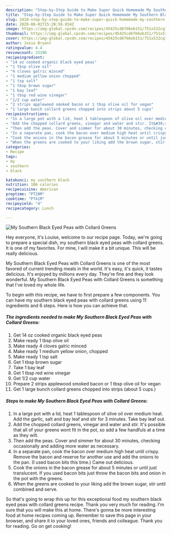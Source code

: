 ```yaml
---
description: "Step-by-Step Guide to Make Super Quick Homemade My Southern Black Eyed Peas with Collard Greens"
title: "Step-by-Step Guide to Make Super Quick Homemade My Southern Black Eyed Peas with Collard Greens"
slug: 2410-step-by-step-guide-to-make-super-quick-homemade-my-southern-black-eyed-peas-with-collard-greens
date: 2020-08-01T15:20:59.034Z
image: https://img-global.cpcdn.com/recipes/45425cd6f66eb151/751x532cq70/my-southern-black-eyed-peas-with-collard-greens-recipe-main-photo.jpg
thumbnail: https://img-global.cpcdn.com/recipes/45425cd6f66eb151/751x532cq70/my-southern-black-eyed-peas-with-collard-greens-recipe-main-photo.jpg
cover: https://img-global.cpcdn.com/recipes/45425cd6f66eb151/751x532cq70/my-southern-black-eyed-peas-with-collard-greens-recipe-main-photo.jpg
author: Josie Bryant
ratingvalue: 4.4
reviewcount: 33196
recipeingredient:
- "14 oz cooked organic black eyed peas"
- "1 tbsp olive oil"
- "4 cloves galric minced"
- "1 medium yellow onion chopped"
- "1 tsp salt"
- "1 tbsp brown sugar"
- "1 bay leaf"
- "1 tbsp red wine vinegar"
- "1/2 cup water"
- "2 strips applewood smoked bacon or 1 tbsp olive oil for vegan"
- "1 large bunch collard greens chopped into strips about 5 cups"
recipeinstructions:
- "In a large pot with a lid, heat 1 tablespoon of olive oil over medium heat. Add the garlic, salt and bay leaf and stir for 3 minutes. Take bay leaf out."
- "Add the chopped collard greens, vinegar and water and stir. It&#39;s possible that all of your greens wont fit in the pot, so add a few handfuls at a time as they wilt."
- "Then add the peas. Cover and simmer for about 30 minutes, checking occasionally and adding more water as necessary."
- "In a separate pan, cook the bacon over medium high heat until crispy. Remove the bacon and reserve for another use and add the onions to the pan. (I used bacon bits this time.) Came out delicious."
- "Cook the onions in the bacon grease for about 5 minutes or until just translucent. If you used bacon bits just throw the bacon bits and onion in the pot with the greens."
- "When the greens are cooked to your liking add the brown sugar, stir until combined and serve."
categories:
- Recipe
tags:
- my
- southern
- black

katakunci: my southern black 
nutrition: 106 calories
recipecuisine: American
preptime: "PT20M"
cooktime: "PT41M"
recipeyield: "4"
recipecategory: Lunch

---
```



![My Southern Black Eyed Peas with Collard Greens](https://img-global.cpcdn.com/recipes/45425cd6f66eb151/751x532cq70/my-southern-black-eyed-peas-with-collard-greens-recipe-main-photo.jpg)

Hey everyone, it's Louise, welcome to our recipe page. Today, we're going to prepare a special dish, my southern black eyed peas with collard greens. It is one of my favorites. For mine, I will make it a bit unique. This will be really delicious.

My Southern Black Eyed Peas with Collard Greens is one of the most favored of current trending meals in the world. It's easy, it's quick, it tastes delicious. It's enjoyed by millions every day. They're fine and they look wonderful. My Southern Black Eyed Peas with Collard Greens is something that I've loved my whole life.




To begin with this recipe, we have to first prepare a few components. You can have my southern black eyed peas with collard greens using 11 ingredients and 6 steps. Here is how you can achieve that.

<!--inarticleads1-->

##### The ingredients needed to make My Southern Black Eyed Peas with Collard Greens:

1. Get 14 oz cooked organic black eyed peas
1. Make ready 1 tbsp olive oil
1. Make ready 4 cloves galric minced
1. Make ready 1 medium yellow onion, chopped
1. Make ready 1 tsp salt
1. Get 1 tbsp brown sugar
1. Take 1 bay leaf
1. Get 1 tbsp red wine vinegar
1. Get 1/2 cup water
1. Prepare 2 strips applewood smoked bacon or 1 tbsp olive oil for vegan
1. Get 1 large bunch collard greens chopped into strips (about 5 cups.)




<!--inarticleads2-->

##### Steps to make My Southern Black Eyed Peas with Collard Greens:

1. In a large pot with a lid, heat 1 tablespoon of olive oil over medium heat. Add the garlic, salt and bay leaf and stir for 3 minutes. Take bay leaf out.
1. Add the chopped collard greens, vinegar and water and stir. It&#39;s possible that all of your greens wont fit in the pot, so add a few handfuls at a time as they wilt.
1. Then add the peas. Cover and simmer for about 30 minutes, checking occasionally and adding more water as necessary.
1. In a separate pan, cook the bacon over medium high heat until crispy. Remove the bacon and reserve for another use and add the onions to the pan. (I used bacon bits this time.) Came out delicious.
1. Cook the onions in the bacon grease for about 5 minutes or until just translucent. If you used bacon bits just throw the bacon bits and onion in the pot with the greens.
1. When the greens are cooked to your liking add the brown sugar, stir until combined and serve.




So that's going to wrap this up for this exceptional food my southern black eyed peas with collard greens recipe. Thank you very much for reading. I'm sure that you will make this at home. There's gonna be more interesting food at home recipes coming up. Remember to save this page in your browser, and share it to your loved ones, friends and colleague. Thank you for reading. Go on get cooking!
